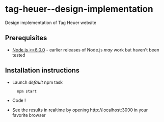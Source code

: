 tag-heuer--design-implementation
================================

Design implementation of Tag Heuer website

## Prerequisites

* [Node.js >=6.0.0](https://nodejs.org) - earlier releases of Node.js *may* work but haven't been tested

## Installation instructions

* Launch *default* npm task

        npm start

* Code !

* See the results in realtime by opening http://localhost:3000 in your favorite browser
